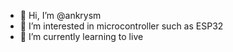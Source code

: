 - 👋 Hi, I’m @ankrysm
- 👀 I’m interested in microcontroller such as ESP32
- 🌱 I’m currently learning to live
